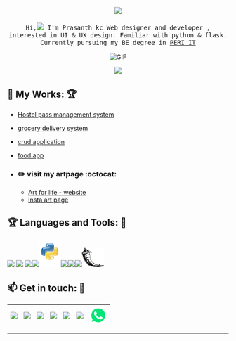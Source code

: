<p align="center">
  <img src="https://cdn.dribbble.com/users/461802/screenshots/4753031/designergif.gif" width="50%">
  <br><br>
  <samp>
    Hi,<img src="https://media.giphy.com/media/1r8YvFB47nAsAy36mp/giphy.gif" width="75px"> I'm Prasanth kc Web designer and developer , interested in UI & UX design. Familiar with python & flask. Currently pursuing my BE degree in <a href="http://www.periit.com/" >PERI IT</a>
  </samp>
</p>

<p align="center">
<img align="center" width="375" alt="GIF" src="https://github.com/vimalverma558/vimalverma558/blob/v2/img/dino.gif" />
</p>
<p align="center">
    <img src="https://github-readme-stats.vercel.app/api?username=prasanthkc777&show_icons=true&count_private=true&theme=dark"/>
</p>


## :robot: My Works: :trophy:       
- [Hostel pass management system](https://github.com/prasanthkc777/Hostel_pass_management_system)
- [grocery delivery system](https://github.com/prasanthkc777/GroceryDeliverySystem)
- [crud application](https://github.com/prasanthkc777/Crud_application)
- [food app](https://github.com/prasanthkc777/foodapp)

- ### :pencil2: visit my artpage :octocat:
  -  [Art for life - website](https://art4lyf.in/)
  -  [Insta art page](https://instagram.com/_art4lyf_?utm_medium=copy_link)


 ## :trophy: Languages and Tools: :robot:

<img src="https://github.com/vimalverma558/vimalverma558/blob/v2/img/icons8-html-5.svg" width="50px"> <img src="https://github.com/vimalverma558/vimalverma558/blob/v2/img/icons8-css3.svg" width="50px"> <img src="https://github.com/vimalverma558/vimalverma558/blob/v2/img/icons8-bootstrap.svg" width="50px"><img src="https://github.com/vimalverma558/vimalverma558/blob/v2/img/icons8-javascript-logo.svg" width="50px"><img src="https://github.com/prasanthkc777/web_images/blob/main/Python-Logo-Free-Download-PNG.png" width="50px"><img src="https://github.com/vimalverma558/vimalverma558/blob/v2/img/icons8-github.svg" width="50px"><img src="https://cdn.vox-cdn.com/thumbor/E5DWi80rhjNBn1zQwrEjX0dnkLY=/0x0:640x427/920x613/filters:focal(0x0:640x427):format(webp)/cdn.vox-cdn.com/assets/1087137/java_logo_640.jpg" width="60px"><img src="https://github.com/vimalverma558/vimalverma558/blob/v2/img/icons8-php-logo.svg" width="50px"><img src="https://github.com/prasanthkc777/web_images/blob/main/pngwing.com.png" width="50px">

## :mailbox: Get in touch: 💬

<a href="https://www.linkedin.com/in/srinikc-prasanth-b137351a0"><img src="https://cdn2.iconfinder.com/data/icons/social-media-2285/512/1_Linkedin_unofficial_colored_svg-128.png" width="40"></a>|<a href="https://twitter.com/art4lyf3?s=08"><img src="https://cdn2.iconfinder.com/data/icons/social-media-2285/512/1_Twitter3_colored_svg-128.png" width="40"></a>|<a href="https://www.youtube.com/channel/UCjvnIaR89H4DOH2t-pjU6qw"><img src="https://cdn2.iconfinder.com/data/icons/social-media-2285/512/1_Youtube_colored_svg-128.png" width="40"></a>|<a href="https://www.facebook.com/mass.prasanth.39"><img src="https://cdn1.iconfinder.com/data/icons/social-media-2285/512/Colored_Facebook3_svg-128.png" width="40"></a>|<a href="krishnaprasanthkc.777@gmail.com"><img src="https://image.flaticon.com/icons/svg/281/281769.svg" width="40"></a>|<a href="https://www.instagram.com/srini_kc/?hl=en"><img src="https://cdn2.iconfinder.com/data/icons/social-media-2285/512/1_Instagram_colored_svg_1-128.png" width="40"></a>|<a href="https://wa.me/message/BJHMMYQWHV3TD1"><img src="https://github.com/prasanthkc777/web_images/blob/main/pngwing.com%20(1).png" width="40"></a>
|--|--|--|--|--|--|--|


-----



